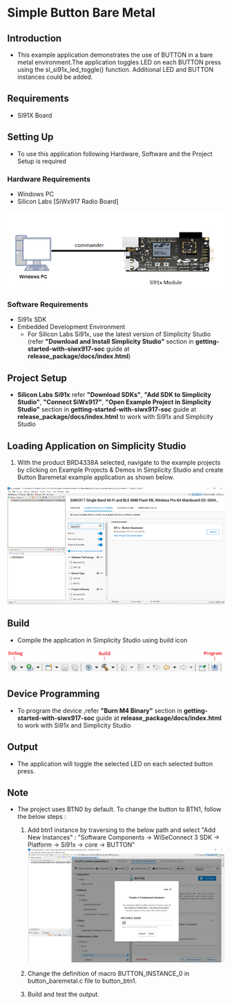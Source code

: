 # Simple Button Bare Metal

## Introduction
- This example application demonstrates the use of BUTTON in a bare metal environment.The application toggles LED on each BUTTON press using the sl_si91x_led_toggle() function. Additional LED and BUTTON instances could be added.

## Requirements
- SI91X Board

## Setting Up 
 - To use this application following Hardware, Software and the Project Setup is required

### Hardware Requirements	
  - Windows PC 
  - Silicon Labs [SiWx917 Radio Board]

  ![Figure: Introduction](resources/readme/image600a.png)

### Software Requirements
  - Si91x SDK
  - Embedded Development Environment
    - For Silicon Labs Si91x, use the latest version of Simplicity Studio (refer **"Download and Install Simplicity Studio"** section in **getting-started-with-siwx917-soc** guide at **release_package/docs/index.html**)
 
## Project Setup
- **Silicon Labs Si91x** refer **"Download SDKs"**, **"Add SDK to Simplicity Studio"**, **"Connect SiWx917"**, **"Open Example Project in Simplicity Studio"** section in **getting-started-with-siwx917-soc** guide at **release_package/docs/index.html** to work with Si91x and Simplicity Studio

## Loading Application on Simplicity Studio

1. With the product BRD4338A selected, navigate to the example projects by clicking on Example Projects & Demos
   in Simplicity Studio and create Button Baremetal example application as shown below.

![Figure: Selecting Example project](resources/readme/image600b.png)

## Build 
- Compile the application in Simplicity Studio using build icon 

![Figure: Build](resources/readme/image600c.png)

## Device Programming
- To program the device ,refer **"Burn M4 Binary"** section in **getting-started-with-siwx917-soc** guide at **release_package/docs/index.html** to work with Si91x and Simplicity Studio

## Output
- The application will toggle the selected LED on each selected button press.

## Note
- The project uses BTN0 by default. To change the button to BTN1, follow the below steps :

  1. Add btn1 instance by traversing to the below path and select "Add New Instances" :
  "Software Components -> WiSeConnect 3 SDK -> Platform -> Si91x -> core -> BUTTON"
![Figure: Adding Button Instance](resources/readme/image600d.png)
  
  2. Change the definition of macro BUTTON_INSTANCE_0 in button_baremetal.c file to button_btn1.
  
  3. Build and test the output.
